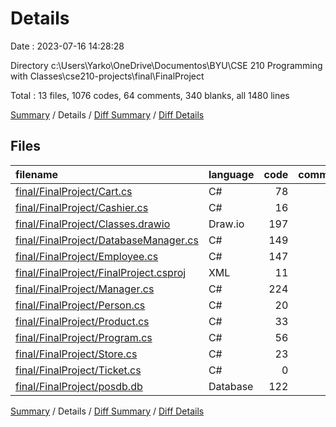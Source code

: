 # Details

Date : 2023-07-16 14:28:28

Directory c:\\Users\\Yarko\\OneDrive\\Documentos\\BYU\\CSE 210 Programming with Classes\\cse210-projects\\final\\FinalProject

Total : 13 files,  1076 codes, 64 comments, 340 blanks, all 1480 lines

[Summary](results.md) / Details / [Diff Summary](diff.md) / [Diff Details](diff-details.md)

## Files
| filename | language | code | comment | blank | total |
| :--- | :--- | ---: | ---: | ---: | ---: |
| [final/FinalProject/Cart.cs](/final/FinalProject/Cart.cs) | C# | 78 | 3 | 38 | 119 |
| [final/FinalProject/Cashier.cs](/final/FinalProject/Cashier.cs) | C# | 16 | 0 | 1 | 17 |
| [final/FinalProject/Classes.drawio](/final/FinalProject/Classes.drawio) | Draw.io | 197 | 0 | 0 | 197 |
| [final/FinalProject/DatabaseManager.cs](/final/FinalProject/DatabaseManager.cs) | C# | 149 | 10 | 78 | 237 |
| [final/FinalProject/Employee.cs](/final/FinalProject/Employee.cs) | C# | 147 | 5 | 71 | 223 |
| [final/FinalProject/FinalProject.csproj](/final/FinalProject/FinalProject.csproj) | XML | 11 | 5 | 8 | 24 |
| [final/FinalProject/Manager.cs](/final/FinalProject/Manager.cs) | C# | 224 | 8 | 76 | 308 |
| [final/FinalProject/Person.cs](/final/FinalProject/Person.cs) | C# | 20 | 0 | 7 | 27 |
| [final/FinalProject/Product.cs](/final/FinalProject/Product.cs) | C# | 33 | 0 | 14 | 47 |
| [final/FinalProject/Program.cs](/final/FinalProject/Program.cs) | C# | 56 | 33 | 32 | 121 |
| [final/FinalProject/Store.cs](/final/FinalProject/Store.cs) | C# | 23 | 0 | 8 | 31 |
| [final/FinalProject/Ticket.cs](/final/FinalProject/Ticket.cs) | C# | 0 | 0 | 1 | 1 |
| [final/FinalProject/posdb.db](/final/FinalProject/posdb.db) | Database | 122 | 0 | 6 | 128 |

[Summary](results.md) / Details / [Diff Summary](diff.md) / [Diff Details](diff-details.md)